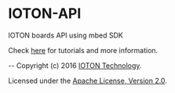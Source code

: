 IOTON-API
========

IOTON boards API using mbed SDK

Check [here](http://ioton.cc/tutoriais) for tutorials and more information.

--
Copyright (c) 2016 [IOTON Technology](http://ioton.cc/).

Licensed under the [Apache License, Version 2.0](http://www.apache.org/licenses/LICENSE-2.0).
